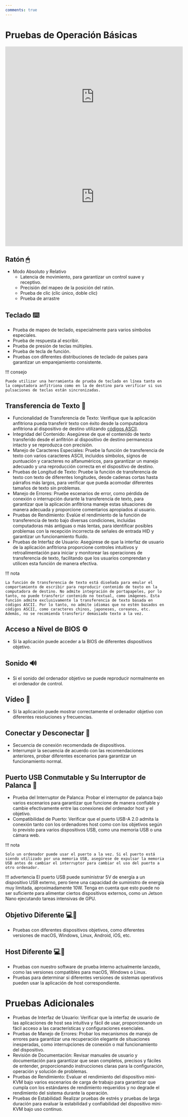 ```yaml
---
comments: true
---
```


# Pruebas de Operación Básicas

<iframe width="560" height="315" src="https://www.youtube.com/embed/m7OpUem0zqY?si=3kHl1kmk6VQRnPu7" title="YouTube video player" frameborder="0" allow="accelerometer; autoplay; clipboard-write; encrypted-media; gyroscope; picture-in-picture; web-share" referrerpolicy="strict-origin-when-cross-origin" allowfullscreen></iframe>

<iframe width="560" height="315" src="https://www.youtube.com/embed/ERzpGtRvP2o?si=2DQrHqk-GhzvvL24" title="YouTube video player" frameborder="0" allow="accelerometer; autoplay; clipboard-write; encrypted-media; gyroscope; picture-in-picture; web-share" referrerpolicy="strict-origin-when-cross-origin" allowfullscreen></iframe>

## Ratón 🖱

- Modo Absoluto y Relativo
    - Latencia de movimiento, para garantizar un control suave y receptivo.
    - Precisión del mapeo de la posición del ratón.
    - Prueba de clic (clic único, doble clic)
    - Prueba de arrastre

## Teclado ⌨️
- Prueba de mapeo de teclado, especialmente para varios símbolos especiales.
- Prueba de respuesta al escribir.
- Prueba de presión de teclas múltiples.
- Prueba de tecla de función.
- Pruebas con diferentes distribuciones de teclado de países para garantizar un emparejamiento consistente.

!!! consejo

    Puede utilizar una herramienta de prueba de teclado en línea tanto en la computadora anfitriona como en la de destino para verificar si sus pulsaciones de teclas están sincronizadas.

## Transferencia de Texto 📝
- Funcionalidad de Transferencia de Texto: Verifique que la aplicación anfitriona pueda transferir texto con éxito desde la computadora anfitriona al dispositivo de destino utilizando [códigos ASCII](https://theasciicode.com.ar/).
- Integridad del Contenido: Asegúrese de que el contenido de texto transferido desde el anfitrión al dispositivo de destino permanezca intacto y se reproduzca con precisión.
- Manejo de Caracteres Especiales: Pruebe la función de transferencia de texto con varios caracteres ASCII, incluidos símbolos, signos de puntuación y caracteres no alfanuméricos, para garantizar un manejo adecuado y una reproducción correcta en el dispositivo de destino.
- Pruebas de Longitud de Texto: Pruebe la función de transferencia de texto con texto de diferentes longitudes, desde cadenas cortas hasta párrafos más largos, para verificar que pueda acomodar diferentes tamaños de texto sin problemas.
- Manejo de Errores: Pruebe escenarios de error, como pérdida de conexión o interrupción durante la transferencia de texto, para garantizar que la aplicación anfitriona maneje estas situaciones de manera adecuada y proporcione comentarios apropiados al usuario.
- Pruebas de Rendimiento: Evalúe el rendimiento de la función de transferencia de texto bajo diversas condiciones, incluidas computadoras más antiguas o más lentas, para identificar posibles problemas con la recepción incorrecta de señales de entrada HID y garantizar un funcionamiento fluido.
- Pruebas de Interfaz de Usuario: Asegúrese de que la interfaz de usuario de la aplicación anfitriona proporcione controles intuitivos y retroalimentación para iniciar y monitorear las operaciones de transferencia de texto, facilitando que los usuarios comprendan y utilicen esta función de manera efectiva.

!!! nota

    La función de transferencia de texto está diseñada para emular el comportamiento de escribir para reproducir contenido de texto en la computadora de destino. No admite integración de portapapeles, por lo tanto, no puede transferir contenido no textual, como imágenes. Esta función admite exclusivamente la transferencia de texto basada en códigos ASCII. Por lo tanto, no admite idiomas que no estén basados en códigos ASCII, como caracteres chinos, japoneses, coreanos, etc. Además, no se recomienda transferir demasiado texto a la vez.


## Acceso a Nivel de BIOS ⚙️
- Si la aplicación puede acceder a la BIOS de diferentes dispositivos objetivo.

## Sonido 🔊
- Si el sonido del ordenador objetivo se puede reproducir normalmente en el ordenador de control.

## Vídeo 🎥
- Si la aplicación puede mostrar correctamente el ordenador objetivo con diferentes resoluciones y frecuencias.

## Conectar y Desconectar 🔌
- Secuencia de conexión recomendada de dispositivos.
- Interrumpir la secuencia de acuerdo con las recomendaciones anteriores, probar diferentes escenarios para garantizar un funcionamiento normal.

## Puerto USB Conmutable y Su Interruptor de Palanca 🔄
- Prueba del Interruptor de Palanca: Probar el interruptor de palanca bajo varios escenarios para garantizar que funcione de manera confiable y cambie efectivamente entre las conexiones del ordenador host y el objetivo.
- Compatibilidad de Puerto: Verificar que el puerto USB-A 2.0 admita la conexión tanto con los ordenadores host como con los objetivos según lo previsto para varios dispositivos USB, como una memoria USB o una cámara web.


!!! nota

    Solo un ordenador puede usar el puerto a la vez. Si el puerto está siendo utilizado por una memoria USB, asegúrese de expulsar la memoria USB antes de cambiar el interruptor para cambiar el uso del puerto a otro ordenador.

!!! advertencia
    El puerto USB puede suministrar 5V de energía a un dispositivo USB externo, pero tiene una capacidad de suministro de energía muy limitada, aproximadamente 10W. Tenga en cuenta que esto puede no ser suficiente para alimentar ciertos dispositivos externos, como un Jetson Nano ejecutando tareas intensivas de GPU.

## Objetivo Diferente 💻🎯
- Pruebas con diferentes dispositivos objetivos, como diferentes versiones de macOS, Windows, Linux, Android, iOS, etc.

## Host Diferente 💻👑
- Pruebas con nuestro software de prueba interno actualmente lanzado, como las versiones compatibles para macOS, Windows o Linux.
- Pruebas para determinar si diferentes versiones de sistemas operativos pueden usar la aplicación de host correspondiente.

# Pruebas Adicionales
- Pruebas de Interfaz de Usuario: Verificar que la interfaz de usuario de las aplicaciones de host sea intuitiva y fácil de usar, proporcionando un fácil acceso a las características y configuraciones esenciales.
- Pruebas de Manejo de Errores: Probar los mecanismos de manejo de errores para garantizar una recuperación elegante de situaciones inesperadas, como interrupciones de conexión o mal funcionamiento del dispositivo.
- Revisión de Documentación: Revisar manuales de usuario y documentación para garantizar que sean completos, precisos y fáciles de entender, proporcionando instrucciones claras para la configuración, operación y solución de problemas.
- Pruebas de Rendimiento: Evaluar el rendimiento del dispositivo mini-KVM bajo varios escenarios de carga de trabajo para garantizar que cumpla con los estándares de rendimiento requeridos y no degrade el rendimiento del sistema durante la operación.
- Pruebas de Estabilidad: Realizar pruebas de estrés y pruebas de larga duración para evaluar la estabilidad y confiabilidad del dispositivo mini-KVM bajo uso continuo.